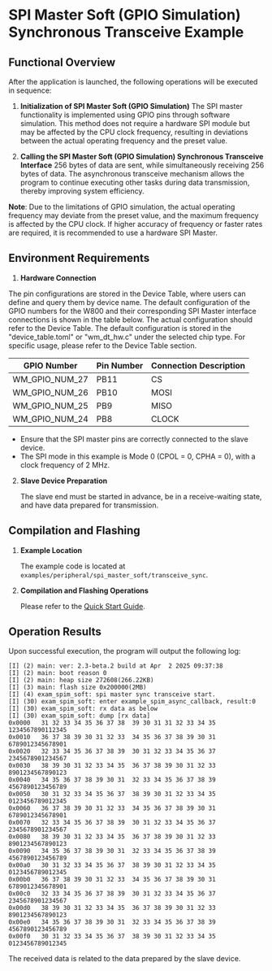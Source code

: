 # SPI Master Soft (GPIO Simulation) Synchronous Transceive Example

## Functional Overview

After the application is launched, the following operations will be executed in sequence:

1. **Initialization of SPI Master Soft (GPIO Simulation)**
   The SPI master functionality is implemented using GPIO pins through software simulation. This method does not require a hardware SPI module but may be affected by the CPU clock frequency, resulting in deviations between the actual operating frequency and the preset value.

2. **Calling the SPI Master Soft (GPIO Simulation) Synchronous Transceive Interface**
   256 bytes of data are sent, while simultaneously receiving 256 bytes of data. The asynchronous transceive mechanism allows the program to continue executing other tasks during data transmission, thereby improving system efficiency.

**Note**:
Due to the limitations of GPIO simulation, the actual operating frequency may deviate from the preset value, and the maximum frequency is affected by the CPU clock. If higher accuracy of frequency or faster rates are required, it is recommended to use a hardware SPI Master.

## Environment Requirements

1. **Hardware Connection**

  The pin configurations are stored in the Device Table, where users can define and query them by device name.
  The default configuration of the GPIO numbers for the W800 and their corresponding SPI Master interface connections is shown in the table below. The actual configuration should refer to the Device Table. The default configuration is stored in the "device_table.toml" or "wm_dt_hw.c" under the selected chip type. For specific usage, please refer to the Device Table section.

| GPIO Number | Pin Number | Connection Description |
|-------------|------------|------------------------|
| WM_GPIO_NUM_27 | PB11 | CS |
| WM_GPIO_NUM_26 | PB10 | MOSI |
| WM_GPIO_NUM_25 | PB9 | MISO |
| WM_GPIO_NUM_24 | PB8 | CLOCK |

- Ensure that the SPI master pins are correctly connected to the slave device.
- The SPI mode in this example is Mode 0 (CPOL = 0, CPHA = 0), with a clock frequency of 2 MHz.

2. **Slave Device Preparation**

   The slave end must be started in advance, be in a receive-waiting state, and have data prepared for transmission.

## Compilation and Flashing

1. **Example Location**

   The example code is located at `examples/peripheral/spi_master_soft/transceive_sync`.

2. **Compilation and Flashing Operations**

   Please refer to the [Quick Start Guide](https://doc.winnermicro.net/w800/en/latest/get_started/index.html).

## Operation Results

Upon successful execution, the program will output the following log:

```
[I] (2) main: ver: 2.3-beta.2 build at Apr  2 2025 09:37:38
[I] (2) main: boot reason 0
[I] (2) main: heap size 272608(266.22KB)
[I] (3) main: flash size 0x200000(2MB)
[I] (4) exam_spim_soft: spi master sync transceive start.
[I] (30) exam_spim_soft: enter example_spim_async_callback, result:0
[I] (30) exam_spim_soft: rx data as below
[I] (30) exam_spim_soft: dump [rx data]
0x0000   31 32 33 34 35 36 37 38  39 30 31 31 32 33 34 35  1234567890112345
0x0010   36 37 38 39 30 31 32 33  34 35 36 37 38 39 30 31  6789012345678901
0x0020   32 33 34 35 36 37 38 39  30 31 32 33 34 35 36 37  2345678901234567
0x0030   38 39 30 31 32 33 34 35  36 37 38 39 30 31 32 33  8901234567890123
0x0040   34 35 36 37 38 39 30 31  32 33 34 35 36 37 38 39  4567890123456789
0x0050   30 31 32 33 34 35 36 37  38 39 30 31 32 33 34 35  0123456789012345
0x0060   36 37 38 39 30 31 32 33  34 35 36 37 38 39 30 31  6789012345678901
0x0070   32 33 34 35 36 37 38 39  30 31 32 33 34 35 36 37  2345678901234567
0x0080   38 39 30 31 32 33 34 35  36 37 38 39 30 31 32 33  8901234567890123
0x0090   34 35 36 37 38 39 30 31  32 33 34 35 36 37 38 39  4567890123456789
0x00a0   30 31 32 33 34 35 36 37  38 39 30 31 32 33 34 35  0123456789012345
0x00b0   36 37 38 39 30 31 32 33  34 35 36 37 38 39 30 31  6789012345678901
0x00c0   32 33 34 35 36 37 38 39  30 31 32 33 34 35 36 37  2345678901234567
0x00d0   38 39 30 31 32 33 34 35  36 37 38 39 30 31 32 33  8901234567890123
0x00e0   34 35 36 37 38 39 30 31  32 33 34 35 36 37 38 39  4567890123456789
0x00f0   30 31 32 33 34 35 36 37  38 39 30 31 32 33 34 35  0123456789012345
```

The received data is related to the data prepared by the slave device.
